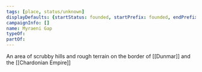 ```yaml
---
tags: [place, status/unknown]
displayDefaults: {startStatus: founded, startPrefix: founded, endPrefix: destroyed, endStatus: destroyed}
campaignInfo: []
name: Myraeni Gap
typeOf:
partOf:
---
```


An area of scrubby hills and rough terrain on the border of [[Dunmar]] and the [[Chardonian Empire]]

